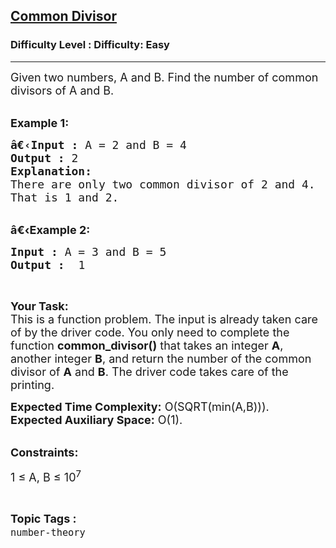 <h2><a href="https://www.geeksforgeeks.org/problems/common-divisor0847/0">Common Divisor</a></h2><h3>Difficulty Level : Difficulty: Easy</h3><hr><div class="problems_problem_content__Xm_eO"><p><span style="font-size:18px">Given two numbers, A and B. Find the number of common divisors of A and B.&nbsp;</span><br>
&nbsp;</p>

<p><span style="font-size:18px"><strong>Example 1:</strong></span></p>

<pre><span style="font-size:18px"><strong>â€‹Input :</strong> A = 2 and B = 4
<strong>Output :</strong> 2
<strong>Explanation:</strong>
There are only two common divisor of 2 and 4.
That is 1 and 2.
</span></pre>

<p><br>
<span style="font-size:18px"><strong>â€‹Example 2:</strong></span></p>

<pre><span style="font-size:18px"><strong>Input :</strong> A = 3 and B = 5 <strong>
Output :</strong>  1</span></pre>

<p>&nbsp;</p>

<p><span style="font-size:18px"><strong>Your Task:</strong><br>
This is a function problem. The input is already taken care of by the driver code. You only need to complete the function <strong>common_divisor()</strong> that takes an integer <strong>A</strong>, another integer <strong>B</strong>, and return the number of the common divisor of <strong>A</strong> and <strong>B</strong>. The driver code takes care of the printing.</span></p>

<p><span style="font-size:18px"><strong>Expected Time Complexity:</strong>&nbsp;O(SQRT(min(A,B))).<br>
<strong>Expected Auxiliary Space:</strong>&nbsp;O(1).</span><br>
&nbsp;</p>

<p><span style="font-size:18px"><strong>Constraints:</strong></span></p>

<p><span style="font-size:18px">1 ≤ A, B ≤ 10<sup>7</sup></span></p>
</div><br><p><span style=font-size:18px><strong>Topic Tags : </strong><br><code>number-theory</code>&nbsp;